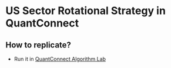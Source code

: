 # US Sector Rotational Strategy in QuantConnect


## How to replicate?
- Run it in [QuantConnect Algorithm Lab](https://www.quantconnect.com/terminal/)

